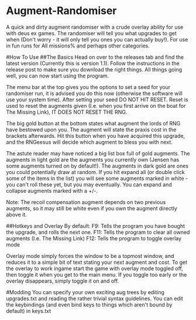 Augment-Randomiser
==================

A quick and dirty augment randomiser with a crude overlay ability for use with deus ex games. The randomiser will tell you what upgrades to get when (Don't worry - it will only tell you ones you can actually buy!). For use in fun runs for All missions% and perhaps other categories.

#How To Use
##The Basics
Head on over to the releases tab and find the latest version (Currently this is version 1.1). Follow the instructions in the release post to make sure you download the right things. All things going well, you can now start using the program.

The menu bar at the top gives you the options to set a seed for your randomiser run, it is advised you do this now (otherwise the software will use your system time). After setting your seed DO NOT HIT RESET. Reset is used to reset the augments given (I.e. when you first arrive on the boat for The Missing Link), IT DOES NOT RESET THE RNG.

The big gold button at the bottom states what augment the lords of RNG have bestowed upon you. The augment will state the praxis cost in the brackets afterwards. Hit this button when you have acquired this upgrade, and the RNGeesus will decide which augment to bless you with next.

The astute reader may have noticed a big list box full of gold augments. The augments in light gold are the augments you currently own (Jensen has some augments turned on by default!). The augments in dark gold are ones you could potentially draw at random. If you hit expand all (or double click some of the items in the list) you will see some augments marked in white - you can't roll these yet, but you may eventually. You can expand and collapse augments marked with a +/-.

Note: The recoil compensation augment depends on two previous augments, so it may still be white even if you own the augment directly above it.

##Hotkeys and Overlay
By default:
F9: Tells the program you have bought the upgrade, and rolls the next one.
F11: Tells the program to clear all owned augments (I.e. The Missing Link)
F12: Tells the program to toggle overlay mode

Overlay mode simply forces the window to be a topmost window, and reduces it to a simple bit of text stating your next augment and cost. To get the overlay to work ingame start the game with overlay mode toggled off, then toggle it when you get to the main menu. If you toggle too early or the overlay disappears, simply toggle it on and off.

#Modding
You can specify your own exciting aug trees by editing upgrades.txt and reading the rather trivial syntax guidelines.
You can edit the keybindings (and even bind keys to things which aren't bound by default) in keys.txt

